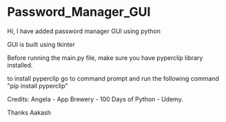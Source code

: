# Password_Manager_GUI
Hi, I have added password manager GUI using python

GUI is built using tkinter

Before running the main.py file, make sure you have pyperclip library installed.

to install pyperclip go to command prompt and run the following command "pip install pyperclip"


Credits: Angela - App Brewery - 100 Days of Python - Udemy.

Thanks
Aakash
